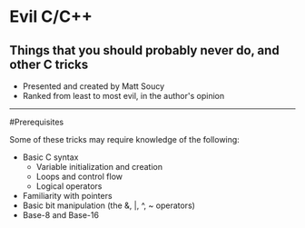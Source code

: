 # Evil C/C++
## Things that you should probably never do, and other C tricks

- Presented and created by Matt Soucy
- Ranked from least to most evil, in the author's opinion

---
#Prerequisites

Some of these tricks may require knowledge of the following:

 * Basic C syntax
    * Variable initialization and creation
    * Loops and control flow
    * Logical operators
 * Familiarity with pointers
 * Basic bit manipulation (the &, |, ^, ~ operators)
 * Base-8 and Base-16

